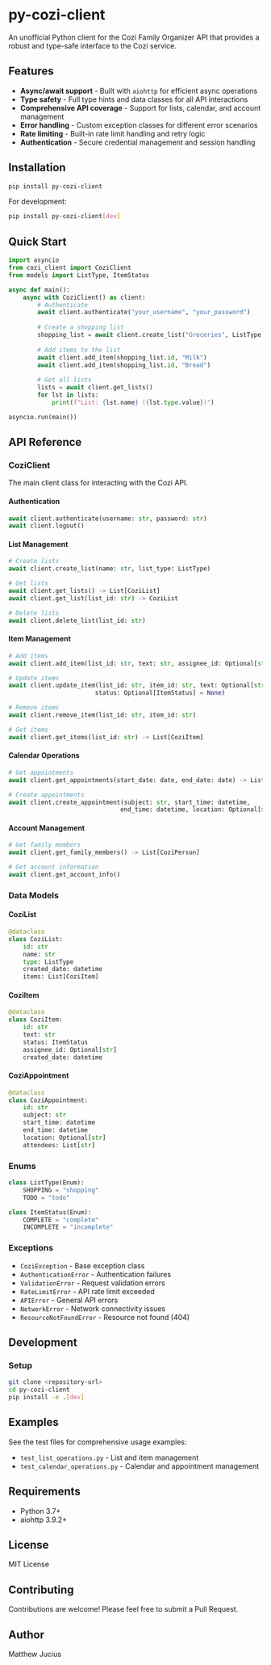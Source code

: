 # py-cozi-client

An unofficial Python client for the Cozi Family Organizer API that provides a robust and type-safe interface to the Cozi service.

## Features

- **Async/await support** - Built with `aiohttp` for efficient async operations
- **Type safety** - Full type hints and data classes for all API interactions
- **Comprehensive API coverage** - Support for lists, calendar, and account management
- **Error handling** - Custom exception classes for different error scenarios
- **Rate limiting** - Built-in rate limit handling and retry logic
- **Authentication** - Secure credential management and session handling

## Installation

```bash
pip install py-cozi-client
```

For development:

```bash
pip install py-cozi-client[dev]
```

## Quick Start

```python
import asyncio
from cozi_client import CoziClient
from models import ListType, ItemStatus

async def main():
    async with CoziClient() as client:
        # Authenticate
        await client.authenticate("your_username", "your_password")
        
        # Create a shopping list
        shopping_list = await client.create_list("Groceries", ListType.SHOPPING)
        
        # Add items to the list
        await client.add_item(shopping_list.id, "Milk")
        await client.add_item(shopping_list.id, "Bread")
        
        # Get all lists
        lists = await client.get_lists()
        for lst in lists:
            print(f"List: {lst.name} ({lst.type.value})")

asyncio.run(main())
```

## API Reference

### CoziClient

The main client class for interacting with the Cozi API.

#### Authentication
```python
await client.authenticate(username: str, password: str)
await client.logout()
```

#### List Management
```python
# Create lists
await client.create_list(name: str, list_type: ListType)

# Get lists
await client.get_lists() -> List[CoziList]
await client.get_list(list_id: str) -> CoziList

# Delete lists
await client.delete_list(list_id: str)
```

#### Item Management
```python
# Add items
await client.add_item(list_id: str, text: str, assignee_id: Optional[str] = None)

# Update items
await client.update_item(list_id: str, item_id: str, text: Optional[str] = None, 
                        status: Optional[ItemStatus] = None)

# Remove items
await client.remove_item(list_id: str, item_id: str)

# Get items
await client.get_items(list_id: str) -> List[CoziItem]
```

#### Calendar Operations
```python
# Get appointments
await client.get_appointments(start_date: date, end_date: date) -> List[CoziAppointment]

# Create appointments
await client.create_appointment(subject: str, start_time: datetime, 
                               end_time: datetime, location: Optional[str] = None)
```

#### Account Management
```python
# Get family members
await client.get_family_members() -> List[CoziPerson]

# Get account information
await client.get_account_info()
```

### Data Models

#### CoziList
```python
@dataclass
class CoziList:
    id: str
    name: str
    type: ListType
    created_date: datetime
    items: List[CoziItem]
```

#### CoziItem
```python
@dataclass
class CoziItem:
    id: str
    text: str
    status: ItemStatus
    assignee_id: Optional[str]
    created_date: datetime
```

#### CoziAppointment
```python
@dataclass
class CoziAppointment:
    id: str
    subject: str
    start_time: datetime
    end_time: datetime
    location: Optional[str]
    attendees: List[str]
```

### Enums

```python
class ListType(Enum):
    SHOPPING = "shopping"
    TODO = "todo"

class ItemStatus(Enum):
    COMPLETE = "complete"
    INCOMPLETE = "incomplete"
```

### Exceptions

- `CoziException` - Base exception class
- `AuthenticationError` - Authentication failures
- `ValidationError` - Request validation errors
- `RateLimitError` - API rate limit exceeded
- `APIError` - General API errors
- `NetworkError` - Network connectivity issues
- `ResourceNotFoundError` - Resource not found (404)

## Development

### Setup
```bash
git clone <repository-url>
cd py-cozi-client
pip install -e .[dev]
```

## Examples

See the test files for comprehensive usage examples:
- `test_list_operations.py` - List and item management
- `test_calendar_operations.py` - Calendar and appointment management

## Requirements

- Python 3.7+
- aiohttp 3.9.2+

## License

MIT License

## Contributing

Contributions are welcome! Please feel free to submit a Pull Request.

## Author

Matthew Jucius